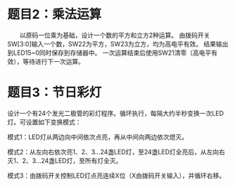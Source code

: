 # 题目2：乘法运算
  以原码一位乘为基础，设计一个数的平方和立方2种运算。
  由拨码开关SW[3:0]输入一个数，SW22为平方，SW23为立方，均为高电平有效。
  结果输出到LED15~0同时保存到存储器中。
  一次运算结束后使用SW21清零（高电平有效），等待进行下一次运算。
  
# 题目3：节日彩灯
  设计一个有24个发光二极管的彩灯程序。循环执行，每隔大约半秒变换一次LED灯。可设置如下变换模式：

模式1：LED灯从两边向中间依次点亮，再从中间向两边依次熄灭。

模式2：从左向右依次亮1、2、3…24盏LED灯，至24盏LED灯全亮后，从左向右灭1、2、3…24盏LED灯，至所有灯全灭。

模式3：由拨码开关控制LED灯点亮连续X位（X由拨码开关输入），并循环右移。
